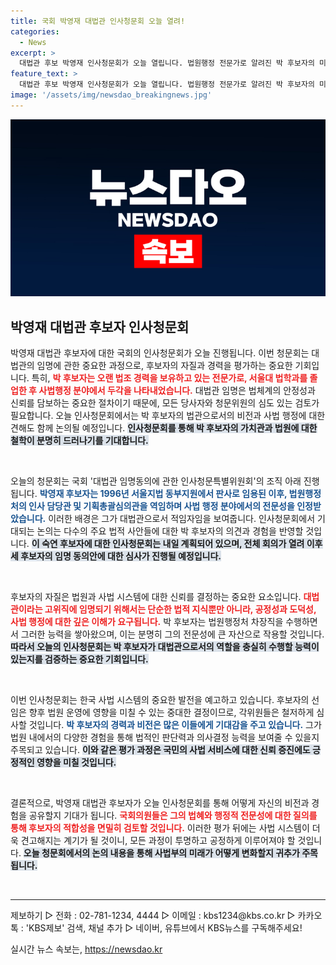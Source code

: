 ```yaml
---
title: 국회 박영재 대법관 인사청문회 오늘 열려!
categories:
  - News
excerpt: >
  대법관 후보 박영재 인사청문회가 오늘 열립니다. 법원행정 전문가로 알려진 박 후보자의 미래가 주목받는 가운데, 임명 동의안 심사가 곧 진행되니 그 결과에 관심을 가져보세요!
feature_text: >
  대법관 후보 박영재 인사청문회가 오늘 열립니다. 법원행정 전문가로 알려진 박 후보자의 미래가 주목받는 가운데, 임명 동의안 심사가 곧 진행되니 그 결과에 관심을 가져보세요!
image: '/assets/img/newsdao_breakingnews.jpg'
---
```


<p><img src="/assets/img/newsdao_breakingnews.jpg" alt="bookingtag 속보" /></p>

<h2 data-ke-size="size26">박영재 대법관 후보자 인사청문회</h2>

<p data-ke-size="size16">박영재 대법관 후보자에 대한 국회의 인사청문회가 오늘 진행됩니다. 이번 청문회는 대법관의 임명에 관한 중요한 과정으로, 후보자의 자질과 경력을 평가하는 중요한 기회입니다. 특히, <b><span style="color: #ee2323;">박 후보자는 오랜 법조 경력을 보유하고 있는 전문가로, 서울대 법학과를 졸업한 후 사법행정 분야에서 두각을 나타내었습니다.</span></b> 대법관 임명은 법체계의 안정성과 신뢰를 담보하는 중요한 절차이기 때문에, 모든 당사자와 청문위원의 심도 있는 검토가 필요합니다. 오늘 인사청문회에서는 박 후보자의 법관으로서의 비전과 사법 행정에 대한 견해도 함께 논의될 예정입니다. <b><span style="background-color: #21538527;">인사청문회를 통해 박 후보자의 가치관과 법원에 대한 철학이 분명히 드러나기를 기대합니다.</span></b></p>

<p data-ke-size="size16">&nbsp;</p>

<p data-ke-size="size16">오늘의 청문회는 국회 '대법관 임명동의에 관한 인사청문특별위원회'의 조직 아래 진행됩니다. <b><span style="color: #1a5490;">박영재 후보자는 1996년 서울지법 동부지원에서 판사로 임용된 이후, 법원행정처의 인사 담당관 및 기획총괄심의관을 역임하며 사법 행정 분야에서의 전문성을 인정받았습니다.</span></b> 이러한 배경은 그가 대법관으로서 적임자임을 보여줍니다. 인사청문회에서 기대되는 논의는 다수의 주요 법적 사안들에 대한 박 후보자의 의견과 경험을 반영할 것입니다. <b><span style="background-color: #21538527;">이 숙연 후보자에 대한 인사청문회는 내일 계획되어 있으며, 전체 회의가 열려 이후 세 후보자의 임명 동의안에 대한 심사가 진행될 예정입니다.</span></b></p>

<p data-ke-size="size16">&nbsp;</p>

<p data-ke-size="size16">후보자의 자질은 법원과 사법 시스템에 대한 신뢰를 결정하는 중요한 요소입니다. <b><span style="color: #ee2323;">대법관이라는 고위직에 임명되기 위해서는 단순한 법적 지식뿐만 아니라, 공정성과 도덕성, 사법 행정에 대한 깊은 이해가 요구됩니다.</span></b> 박 후보자는 법원행정처 차장직을 수행하면서 그러한 능력을 쌓아왔으며, 이는 분명히 그의 전문성에 큰 자산으로 작용할 것입니다. <b><span style="background-color: #21538527;">따라서 오늘의 인사청문회는 박 후보자가 대법관으로서의 역할을 충실히 수행할 능력이 있는지를 검증하는 중요한 기회입니다.</span></b></p>

<p data-ke-size="size16">&nbsp;</p>

<p data-ke-size="size16">이번 인사청문회는 한국 사법 시스템의 중요한 발전을 예고하고 있습니다. 후보자의 선임은 향후 법원 운영에 영향을 미칠 수 있는 중대한 결정이므로, 각위원들은 철저하게 심사할 것입니다. <b><span style="color: #1a5490;">박 후보자의 경력과 비전은 많은 이들에게 기대감을 주고 있습니다.</span></b> 그가 법원 내에서의 다양한 경험을 통해 법적인 판단력과 의사결정 능력을 보여줄 수 있을지 주목되고 있습니다. <b><span style="background-color: #21538527;">이와 같은 평가 과정은 국민의 사법 서비스에 대한 신뢰 증진에도 긍정적인 영향을 미칠 것입니다.</span></b></p>

<p data-ke-size="size16">&nbsp;</p>

<p data-ke-size="size16">결론적으로, 박영재 대법관 후보자가 오늘 인사청문회를 통해 어떻게 자신의 비전과 경험을 공유할지 기대가 됩니다. <b><span style="color: #ee2323;">국회의원들은 그의 법혜와 행정적 전문성에 대한 질의를 통해 후보자의 적합성을 면밀히 검토할 것입니다.</span></b> 이러한 평가 뒤에는 사법 시스템이 더욱 견고해지는 계기가 될 것이니, 모든 과정이 투명하고 공정하게 이루어져야 할 것입니다. <b><span style="background-color: #21538527;">오늘 청문회에서의 논의 내용을 통해 사법부의 미래가 어떻게 변화할지 귀추가 주목됩니다.</span></b></p>

<p data-ke-size="size16">&nbsp;</p>

<hr />

<p data-ke-size="size16">제보하기 ▷ 전화 : 02-781-1234, 4444 ▷ 이메일 : kbs1234@kbs.co.kr ▷ 카카오톡 : 'KBS제보' 검색, 채널 추가 ▷ 네이버, 유튜브에서 KBS뉴스를 구독해주세요!</p>
실시간 뉴스 속보는, <a href="https://newsdao.kr" rel="dofollow">https://newsdao.kr</a>


